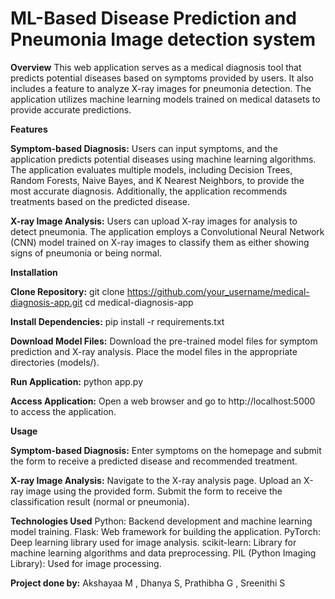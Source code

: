 # ML-Based Disease Prediction and Pneumonia Image detection system

**Overview**
This web application serves as a medical diagnosis tool that predicts potential diseases based on symptoms provided by users. It also includes a feature to analyze X-ray images for pneumonia detection. The application utilizes machine learning models trained on medical datasets to provide accurate predictions.

**Features**

**Symptom-based Diagnosis:**
Users can input symptoms, and the application predicts potential diseases using machine learning algorithms.
The application evaluates multiple models, including Decision Trees, Random Forests, Naive Bayes, and K Nearest Neighbors, to provide the most accurate diagnosis.
Additionally, the application recommends treatments based on the predicted disease.

**X-ray Image Analysis:**
Users can upload X-ray images for analysis to detect pneumonia.
The application employs a Convolutional Neural Network (CNN) model trained on X-ray images to classify them as either showing signs of pneumonia or being normal.

**Installation**

**Clone Repository:**
git clone https://github.com/your_username/medical-diagnosis-app.git
cd medical-diagnosis-app

**Install Dependencies:**
pip install -r requirements.txt

**Download Model Files:**
Download the pre-trained model files for symptom prediction and X-ray analysis.
Place the model files in the appropriate directories (models/).

**Run Application:**
python app.py

**Access Application:**
Open a web browser and go to http://localhost:5000 to access the application.

**Usage**

**Symptom-based Diagnosis:**
Enter symptoms on the homepage and submit the form to receive a predicted disease and recommended treatment.

**X-ray Image Analysis:**
Navigate to the X-ray analysis page.
Upload an X-ray image using the provided form.
Submit the form to receive the classification result (normal or pneumonia).

**Technologies Used**
Python: Backend development and machine learning model training.
Flask: Web framework for building the application.
PyTorch: Deep learning library used for image analysis.
scikit-learn: Library for machine learning algorithms and data preprocessing.
PIL (Python Imaging Library): Used for image processing.

**Project done by:**
Akshayaa M , Dhanya S, Prathibha G , Sreenithi S
